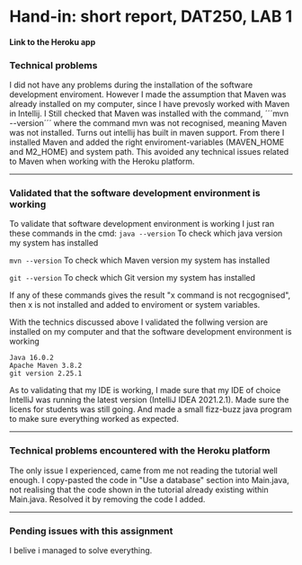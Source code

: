 <h1> Hand-in: short report, DAT250, LAB 1 </h1>

<h4> Link to the Heroku app</h4>



<h3> Technical problems </h3>

I did not have any problems during the installation of the software development enviroment. However I made the assumption that Maven was already installed on my computer, since I have prevosly worked with Maven in Intellij. I Still checked that Maven was installed with the command, ´´´mvn --version´´´ where the command mvn was not recognised, meaning Maven was not installed. Turns out intellij has built in maven support. From there I installed Maven and added the right enviroment-variables (MAVEN_HOME and M2_HOME) and system path. This avoided any technical issues related to Maven when working with the Heroku platform.

---

<h3> Validated that the software development environment is working </h3>

To validate that software development environment is working I just ran these commands in the cmd:
```java --version```
To check which java version my system has installed

```mvn --version```
To check which Maven version my system has installed

```git --version```
To check which Git version my system has installed

If any of these commands gives the result "x command is not recgognised", then x is not installed and added to enviroment or system variables.

With the technics discussed above I validated  the follwing version are installed on my computer and that the software development environment is working

```
Java 16.0.2
Apache Maven 3.8.2
git version 2.25.1
```

As to validating that my IDE is working, I made sure that my IDE of choice IntelliJ was running the latest version (IntelliJ IDEA 2021.2.1). Made sure the licens for students was still going. And made a small fizz-buzz java program to make sure everything worked as expected.


---

<h3> Technical problems encountered with the Heroku platform </h3>

The only issue I experienced, came from me not reading the tutorial well enough. I copy-pasted the code in "Use a database" section into Main.java, not realising that the code shown in the tutorial already existing within Main.java. Resolved it by removing the code I added.

---

<h3>  Pending issues with this assignment  </h3>

I belive i managed to solve everything. 


